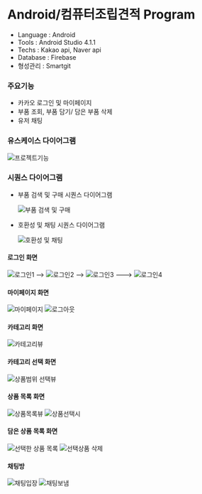 # Android/컴퓨터조립견적 Program
- Language : Android
- Tools : Android Studio 4.1.1
- Techs : Kakao api, Naver api
- Database : Firebase
- 형성관리 : Smartgit
### 주요기능
- 카카오 로그인 및 마이페이지
- 부품 조회, 부품 담기/ 담은 부품 삭제
- 유저 채팅 
### 유스케이스 다이어그램
![프로젝트기능](https://user-images.githubusercontent.com/71927210/129297164-dea7fa51-d951-4b61-b20b-cd52653bc179.png)
### 시퀀스 다이어그램
- 부품 검색 및 구매 시퀀스 다이어그램

  ![부품 검색 및 구매](https://user-images.githubusercontent.com/71927210/129298915-8fe49c72-845e-4fb7-9a83-fd035d0039b9.png) 
- 호환성 및 채팅 시퀀스 다이어그램

   ![호환성 및 채팅](https://user-images.githubusercontent.com/71927210/129303047-7ef98c35-4d56-48bd-960f-898e1b23b4ab.png)
#### 로그인 화면
![로그인1](https://user-images.githubusercontent.com/71927210/129303384-bcb0c045-42aa-4e1e-aeff-4dea8e6e2eb6.png) -->
![로그인2](https://user-images.githubusercontent.com/71927210/129303404-feb9c009-e81c-4bad-baec-a0e00970594e.png) -->
![로그인3](https://user-images.githubusercontent.com/71927210/129303409-d269c430-e216-4912-8854-3c59c89ae629.png) ---> 
![로그인4](https://user-images.githubusercontent.com/71927210/129303416-dc0018af-ad8f-47c5-aa05-548ea90f8828.png)
#### 마이페이지 화면
![마이페이지](https://user-images.githubusercontent.com/71927210/129303448-453ad695-5c7d-4284-b4ad-2c8b98fef926.png) 
![로그아웃](https://user-images.githubusercontent.com/71927210/129303666-e891fb09-db84-4136-bfa2-a26e17a2bade.png)    

#### 카테고리 화면
![카테고리뷰](https://user-images.githubusercontent.com/71927210/129303905-c7fc98ea-6e95-4e97-ba0b-78bdf3cd93ec.png)
#### 카테고리 선택 화면
![상품범위 선택뷰](https://user-images.githubusercontent.com/71927210/129303921-3ea72397-5cff-47b0-9d36-7501808a4b48.png)


#### 상품 목록 화면
![상품목록뷰](https://user-images.githubusercontent.com/71927210/129304348-326886a8-8a06-419d-92d4-ae261e536eda.png)
![상품선택시](https://user-images.githubusercontent.com/71927210/129304358-88d8eb8b-e0e2-4ed6-9b3c-149f93182438.png)

#### 담은 상품 목록 화면
![선택한 상품 목록](https://user-images.githubusercontent.com/71927210/129304556-3ed4d29b-5aaa-411b-ae74-ab9153ae0ee9.png)
![선택상품 삭제](https://user-images.githubusercontent.com/71927210/129304572-13e1a764-e7ff-45a8-838d-a37b40ff5a94.png)

#### 채팅방 
![채팅입장](https://user-images.githubusercontent.com/71927210/129304803-3b97f81c-8cea-4ece-b069-b40280149387.png)
![채팅보냄](https://user-images.githubusercontent.com/71927210/129304806-f1a8ffc0-3636-48ac-98b7-bb8b056072a5.png)

